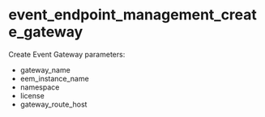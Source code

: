 # event_endpoint_management_create_gateway

Create Event Gateway
parameters:
- gateway_name
- eem_instance_name
- namespace
- license
- gateway_route_host
